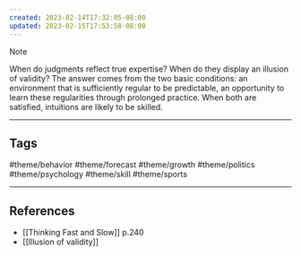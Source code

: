 ```yaml
---
created: 2023-02-14T17:32:05-08:00
updated: 2023-02-15T17:53:58-08:00
---
```


> [!NOTE]
> When do judgments reflect true expertise? When do they display an illusion of validity?
The answer comes from the two basic conditions: an environment that is sufficiently regular to be predictable, an opportunity to learn these regularities through prolonged practice.
When both are satisfied, intuitions are likely to be skilled.

---
## Tags
#theme/behavior #theme/forecast #theme/growth #theme/politics #theme/psychology #theme/skill #theme/sports

---
## References
- [[Thinking Fast and Slow]] p.240
- [[Illusion of validity]]